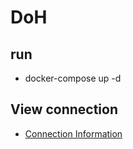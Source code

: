 # DoH

## run
- docker-compose up -d  

## View connection
- [Connection Information](https://1.1.1.1/help)
